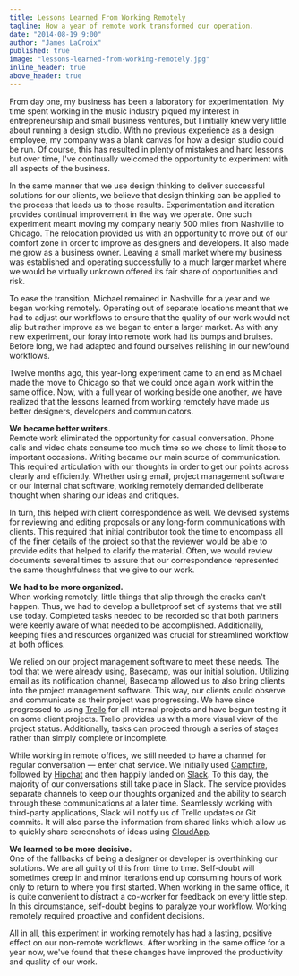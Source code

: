 ```yaml
---
title: Lessons Learned From Working Remotely
tagline: How a year of remote work transformed our operation.
date: "2014-08-19 9:00"
author: "James LaCroix"
published: true
image: "lessons-learned-from-working-remotely.jpg"
inline_header: true
above_header: true
---
```


From day one, my business has been a laboratory for experimentation. My time spent working in the music industry piqued my interest in entrepreneurship and small business ventures, but I initially knew very little about running a design studio. With no previous experience as a design employee, my company was a blank canvas for how a design studio could be run. Of course, this has resulted in plenty of mistakes and hard lessons but over time, I've continually welcomed the opportunity to experiment with all aspects of the business.

In the same manner that we use design thinking to deliver successful solutions for our clients, we believe that design thinking can be applied to the process that leads us to those results. Experimentation and iteration provides continual improvement in the way we operate. One such experiment meant moving my company nearly 500 miles from Nashville to Chicago. The relocation provided us with an opportunity to move out of our comfort zone in order to improve as designers and developers. It also made me grow as a business owner. Leaving a small market where my business was established and operating successfully to a much larger market where we would be virtually unknown offered its fair share of opportunities and risk.

To ease the transition, Michael remained in Nashville for a year and we began working remotely. Operating out of separate locations meant that we had to adjust our workflows to ensure that the quality of our work would not slip but rather improve as we began to enter a larger market. As with any new experiment, our foray into remote work had its bumps and bruises. Before long, we had adapted and found ourselves relishing in our newfound workflows.

Twelve months ago, this year-long experiment came to an end as Michael made the move to Chicago so that we could once again work within the same office. Now, with a full year of working beside one another, we have realized that the lessons learned from working remotely have made us better designers, developers and communicators.

**We became better writers.**  
Remote work eliminated the opportunity for casual conversation. Phone calls and video chats consume too much time so we chose to limit those to important occasions. Writing became our main source of communication. This required articulation with our thoughts in order to get our points across clearly and efficiently. Whether using email, project management software or our internal chat software, working remotely demanded deliberate thought when sharing our ideas and critiques.

In turn, this helped with client correspondence as well. We devised systems for reviewing and editing proposals or any long-form communications with clients. This required that initial contributor took the time to encompass all of the finer details of the project so that the reviewer would be able to provide edits that helped to clarify the material. Often, we would review documents several times to assure that our correspondence represented the same thoughtfulness that we give to our work.

**We had to be more organized.**  
When working remotely, little things that slip through the cracks can't happen. Thus, we had to develop a bulletproof set of systems that we still use today. Completed tasks needed to be recorded so that both partners were keenly aware of what needed to be accomplished. Additionally, keeping files and resources organized was crucial for streamlined workflow at both offices.

We relied on our project management software to meet these needs. The tool that we were already using, [Basecamp](https://basecamp.com/), was our initial solution. Utilizing email as its notification channel, Basecamp allowed us to also bring clients into the project management software. This way, our clients could observe and communicate as their project was progressing. We have since progressed to using [Trello](https://trello.com/jameslacroix/recommend) for all internal projects and have begun testing it on some client projects. Trello provides us with a more visual view of the project status. Additionally, tasks can proceed through a series of stages rather than simply complete or incomplete.

While working in remote offices, we still needed to have a channel for regular conversation &mdash; enter chat service. We initially used [Campfire](https://campfirenow.com/), followed by [Hipchat](https://www.hipchat.com/) and then happily landed on [Slack](https://slack.com/r/024l00bf-02533q4k). To this day, the majority of our conversations still take place in Slack. The service provides separate channels to keep our thoughts organized and the ability to search through these communications at a later time. Seamlessly working with third-party applications, Slack will notify us of Trello updates or Git commits. It will also parse the information from shared links which allow us to quickly share screenshots of ideas using [CloudApp](http://www.getcloudapp.com/).

**We learned to be more decisive.**  
One of the fallbacks of being a designer or developer is overthinking our solutions. We are all guilty of this from time to time. Self-doubt will sometimes creep in and minor iterations end up consuming hours of work only to return to where you first started. When working in the same office, it is quite convenient to distract a co-worker for feedback on every little step. In this circumstance, self-doubt begins to paralyze your workflow. Working remotely required proactive and confident decisions.

All in all, this experiment in working remotely has had a lasting, positive
effect on our non-remote workflows. After working in the
same office for a year now, we've found that these changes have improved the productivity and quality of our work.
